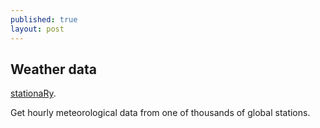 ```yaml
---
published: true
layout: post
---
```

## Weather data

[stationaRy](https://github.com/rich-iannone/stationaRy). 

Get hourly meteorological data from one of thousands of global stations.
